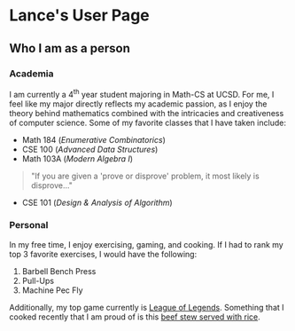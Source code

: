 # Lance's User Page  

## Who I am as a person

### Academia
I am currently a 4<sup>th</sup> year student majoring in Math-CS at UCSD. 
For me, I feel like my major directly reflects my academic passion, as I enjoy the theory behind mathematics combined with the intricacies and creativeness of computer science. 
Some of my favorite classes that I have taken include:  
* Math 184 (*Enumerative Combinatorics*)
* CSE 100 (*Advanced Data Structures*)
* Math 103A (*Modern Algebra I*)
> "If you are given a 'prove or disprove' problem, it most likely is disprove..."
* CSE 101 (*Design & Analysis of Algorithm*)
  
### Personal
In my free time, I enjoy exercising, gaming, and cooking. 
If I had to rank my top 3 favorite exercises, I would have the following:  
1. Barbell Bench Press
2. Pull-Ups
3. Machine Pec Fly
  
Additionally, my top game currently is [League of Legends](https://www.leagueoflegends.com/en-us/).
Something that I cooked recently that I am proud of is this [beef stew served with rice]().
